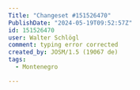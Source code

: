 ```yaml
---
Title: "Changeset #151526470"
PublishDate: "2024-05-19T09:52:57Z"
id: 151526470
user: Walter Schlögl
comment: typing error corrected
created_by: JOSM/1.5 (19067 de)
tags:
  - Montenegro

---
```

